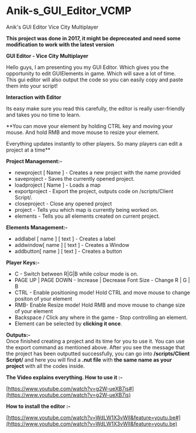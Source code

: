 # Anik-s_GUI_Editor_VCMP
Anik's GUI Editor Vice City Multiplayer

**This project was done in 2017, it might be depreceated and need some modification to work with the latest version** 

**GUI Editor - Vice City Multiplayer**

  
Hello guys, I am presenting you my GUI Editor. Which gives you the opportunity to edit GUIElements in game. Which will save a lot of time.  
This gui editor will also output the code so you can easily copy and paste them into your script!  
  

**Interaction with Editor**

  
Its easy make sure you read this carefully, the editor is really user-friendly and takes you no time to learn.  
  
**You can move your element by holding CTRL key and moving your mouse. And hold RMB and move mouse to resize your element.  
  
Everything updates instantly to other players. So many players can edit a project at a time**  
  
**Project Management:-**  

-   newproject [ Name ] - Creates a new project with the name provided
-   saveproject - Saves the currently opened project.
-   loadproject [ Name ] - Loads a map
-   exportproject - Export the project, outputs code on /scripts/Client Script/.
-   closeproject - Close any opened project
-   project - Tells you which map is currently being worked on.
-   elements - Tells you all elements created on current project.

  
**Elements Management:-**  

-   addlabel [ name ] [ text ] - Creates a label
-   addwindow[ name ] [ text ] - Creates a Window
-   addbutton[ name ] [ text ] - Creates a button

  
**Player Keys:-**  

-   C - Switch between R|G|B while colour mode is on.
-   PAGE UP | PAGE DOWN - Increase | Decrease Font Size - Change R | G | B
-   CTRL - Enable positioning mode! Hold CTRL and move mouse to change positon of your element
-   RMB- Enable Resize mode! Hold RMB and move mouse to change size of your element
-   Backspace / Click any where in the game - Stop controlling an element.
-   Element can be selected by **clicking it once**.

  
**Outputs:-**  
Once finished creating a project and its time for you to use it. You can use the export command as mentioned above. After you see the message that the project has been outputted successfully, you can go into **/scripts/Client Script/** and here you will find a **.nut file** with **the same name as your project** with all the codes inside.

**The Video explains everything. How to use it :-**  

  
[https://www.youtube.com/watch?v=g2W-ueXB7is#](https://www.youtube.com/watch?v=g2W-ueXB7is)  
  
**How to install the editor :-**  

  
[https://www.youtube.com/watch?v=WdLW1X3vWlI&feature=youtu.be#](https://www.youtube.com/watch?v=WdLW1X3vWlI&feature=youtu.be)
